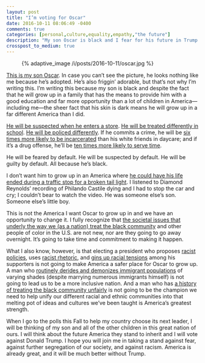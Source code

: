 ```yaml
---
layout: post
title: "I’m voting for Oscar"
date: 2016-10-11 08:06:49 -0400
comments: true
categories: [personal,culture,equality,empathy,"the future"]
description: "My son Oscar is black and I fear for his future in Trump’s America."
crosspost_to_medium: true
---
```


<figure id="fig-2016-10-11-1" class="media-container">{% adaptive_image /i/posts/2016-10-11/oscar.jpg %}</figure>

[This is my son Oscar](#fig-2016-10-11-1). In case you can’t see the picture, he looks nothing like me because he’s adopted. He’s also friggin’ adorable, but that’s not why I’m writing this. I’m writing this because my son is black and despite the fact that he will grow up in a family that has the means to provide him with a good education and far more opportunity than a lot of children in America—including me—the sheer fact that his skin is dark means he will grow up in a far different America than I did.

<!-- more -->

[He will be suspected when he enters a store](http://www.ibtimes.com/shopping-while-black-americas-retailers-know-they-have-racial-profiling-problem-now-2222778). [He will be treated differently in school](http://blogs.edweek.org/teachers/teaching_now/2016/03/bias.html). [He will be policed differently](http://www.nytimes.com/2016/08/11/us/heres-how-racial-bias-plays-out-in-policing.html). If he commits a crime, he will be [six times more likely to be incarcerated](http://www.prisonpolicy.org/graphs/raceinc.html) than his white friends in daycare; and if it’s a drug offense, he’ll be [ten times more likely to serve time](http://www.drugwarfacts.org/cms/Race_and_Prison).

He will be feared by default. He will be suspected by default. He will be guilty by default. All because he’s black.

I don’t want him to grow up in an America where [he could have his life ended during a traffic stop for a broken tail light](https://en.wikipedia.org/wiki/Shooting_of_Philando_Castile). I listened to Diamond Reynolds’ recording of Philando Castile dying and I had to stop the car and cry; I couldn’t bear to watch the video. He was someone else’s son. Someone else’s little boy.

This is not the America I want Oscar to grow up in and we have an opportunity to change it. I fully recognize that [the societal issues that underly the way we (as a nation) treat the black community](http://www.eisenhowerfoundation.org/docs/kerner.pdf) and other people of color in the U.S. are not new, nor are they going to go away overnight. It’s going to take time and commitment to making it happen.

What I also know, however, is that electing a president who proposes [racist policies](http://www.lgbtqnation.com/2016/08/trumps-immigration-policies-follow-historical-racist-precedents/), uses [racist rhetoric](http://www.azcentral.com/story/news/politics/onpolitics/2016/06/21/racist-comments-federal-judge-hurt-donald-trump-florida-ohio/86172262/), and [gins up racial tensions](http://www.cbsnews.com/news/trump-paints-apocalyptic-picture-of-racial-tensions-in-u-s/) among his supporters is not going to make America a safer place for Oscar to grow up. A man who [routinely derides and demonizes immigrant populations](http://www.sacbee.com/opinion/editorials/article99304487.html) of varying shades (despite marrying numerous immigrants himself) is not going to lead us to be a more inclusive nation. And a man who has [a history of treating the black community unfairly](http://www.nytimes.com/2016/07/24/opinion/sunday/is-donald-trump-a-racist.html) is not going to be the champion we need to help unify our different racial and ethnic communities into that melting pot of ideas and cultures we’ve been taught is America’s greatest strength.

When I go to the polls this Fall to help my country choose its next leader, I will be thinking of my son and all of the other children in this great nation of ours. I will think about the future America they stand to inherit and I will vote against Donald Trump. I hope you will join me in taking a stand against fear, against further segregation of our society, and against racism. America is already great, and it will be much better without Trump.